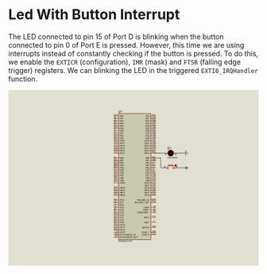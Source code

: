 # Led With Button Interrupt

The LED connected to pin 15 of Port D is blinking when the button connected to pin 0 of Port E is pressed. However, this time we are using interrupts instead of constantly checking if the button is pressed. To do this, we enable the `EXTICR` (configuration), `IMR` (mask) and `FTSR` (falling edge trigger) registers.  We can blinking the LED in the triggered `EXTI0_IRQHandler` function.

![](https://github.com/ertrldtcu/STM32F-Projects/blob/master/Projects/004_LED_WITH_BUTTON_INTERRUPT/004_LED_WITH_BUTTON_INTERRUPT.gif)
